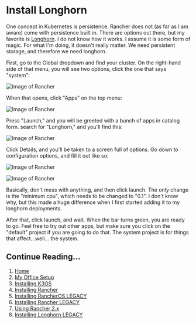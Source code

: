 # Install Longhorn

One concept in Kubernetes is persistence. Rancher does not (as far as I am aware) come with persistence built in. There are options out there, but my favorite is [Longhorn](https://github.com/longhorn/longhorn). I do not know how it works. I assume it is some form of magic. For what I'm doing, it doesn't really matter. We need persistent storage, and therefore we need longhorn.

First, go to the Global dropdown and find your cluster. On the right-hand side of that menu, you will see two options, click the one that says "system":

![Image of Rancher](https://raw.githubusercontent.com/tlfjar/rancher-projects/master/Installing-Longhorn/Images/Rancher%20menu%20B.png)

When that opens, click "Apps" on the top menu:

![Image of Rancher](https://raw.githubusercontent.com/tlfjar/rancher-projects/master/Installing-Longhorn/Images/Rancher%20system%20screen%20A.png)

Press "Launch," and you will be greeted with a bunch of apps in catalog form. search for "Longhorn," and you'll find this:

![Image of Rancher](https://raw.githubusercontent.com/tlfjar/rancher-projects/master/Installing-Longhorn/Images/Longhorn%20screen.png)

Click Details, and you'll be taken to a screen full of options. Go down to configuration options, and fill it out like so:

![Image of Rancher](https://raw.githubusercontent.com/tlfjar/rancher-projects/master/Installing-Longhorn/Images/Longhorn%20settings%201.png)

![Image of Rancher](https://raw.githubusercontent.com/tlfjar/rancher-projects/master/Installing-Longhorn/Images/Longhorn%20settings%202.png)

Basically, don't mess with anything, and then click launch. The only change is the "minimum cpu", which needs to be changed to "0.1". I don't know why, but this made a huge difference when I first started adding it to my longhorn deployments.

After that, click launch, and wait. When the bar turns green, you are ready to go. Feel free to try out other apps, but make sure you click on the "default" project if you are going to do that. The system project is for things that affect...well... the system.

## Continue Reading...

1. [Home](https://github.com/tlfjar/rancher-projects/blob/master/README.md)
2. [My Office Setup](https://github.com/tlfjar/rancher-projects/blob/master/office-setup/office-setup.md)
3. [Installing K3OS](https://github.com/tlfjar/rancher-projects/blob/master/Install-K3OS/Install-K3OS.md)
4. [Installing Rancher](https://github.com/tlfjar/rancher-projects/blob/master/Install-Rancher-Server/Install-Rancher-Server.md)
5. [Installing RancherOS LEGACY](https://github.com/tlfjar/rancher-projects/blob/master/Install-RancherOS-Legacy/Install-RancherOS.md)
6. [Installing Rancher LEGACY](https://github.com/tlfjar/rancher-projects/blob/master/Install-Rancher-Server-Legacy/Install-Rancher-Server.md)
7. [Using Rancher 2.x](https://github.com/tlfjar/rancher-projects/blob/master/Using-Rancher/Using-Rancher.md)
8. [Installing Longhorn LEGACY](https://github.com/tlfjar/rancher-projects/blob/master/Installing-Longhorn-Legacy/Installing-Longhorn.md)
